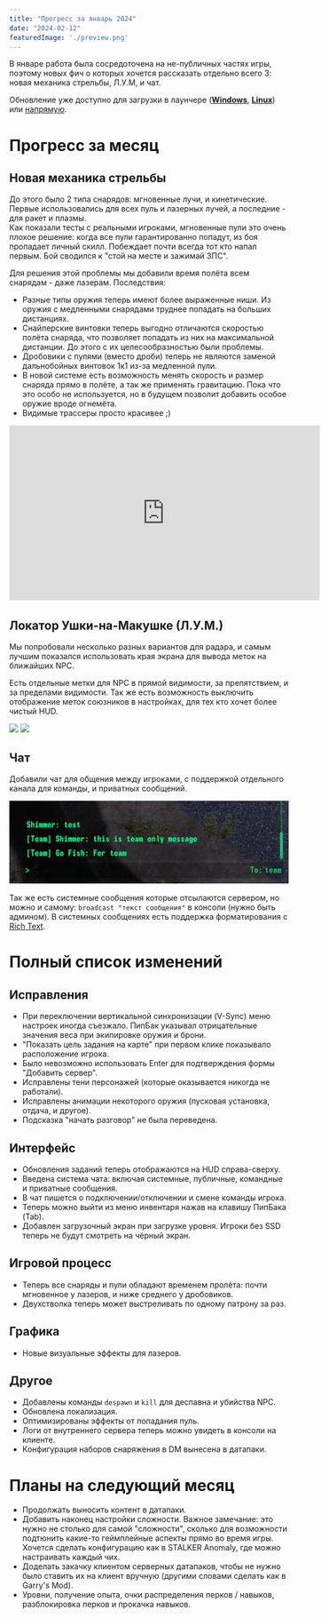 ```yaml
---
title: "Прогресс за январь 2024"
date: "2024-02-12"
featuredImage: './preview.png'
---
```


В январе работа была сосредоточена на не-публичных частях игры, поэтому новых фич о которых хочется рассказать отдельно
всего 3: новая механика стрельбы, Л.У.М, и чат.

Обновление уже доступно для загрузки в лаунчере ([**Windows**](https://github.com/Megaspell/MegaspellLauncher/releases/latest/download/Megaspell-Launcher-Installer.exe), [**Linux**](https://github.com/Megaspell/MegaspellLauncher/releases/latest/download/Megaspell-Launcher.AppImage)) или [напрямую](https://github.com/Megaspell/Megaspell-Releases).

# Прогресс за месяц

## Новая механика стрельбы

До этого было 2 типа снарядов: мгновенные лучи, и кинетические. Первые использовались для всех пуль и лазерных лучей, а
последние - для ракет и плазмы.  
Как показали тесты с реальными игроками, мгновенные пули это очень плохое решение: когда все пули гарантированно
попадут, из боя пропадает личный скилл.
Побеждает почти всегда тот кто напал первым. Бой сводился к "стой на месте и зажимай ЗПС".

Для решения этой проблемы мы добавили время полёта всем снарядам - даже лазерам. Последствия:

- Разные типы оружия теперь имеют более выраженные ниши. Из оружия с медленными снарядами труднее попадать на больших
  дистанциях.
- Снайперские винтовки теперь выгодно отличаются скоростью полёта снаряда, что позволяет попадать из них на максимальной
  дистанции. До этого с их целесообразностью были проблемы.
- Дробовики с пулями (вместо дроби) теперь не являются заменой дальнобойных винтовок 1к1 из-за медленной пули.
- В новой системе есть возможность менять скорость и размер снаряда прямо в полёте, а так же применять гравитацию.
  Пока что это особо не используется, но в будущем позволит добавить особое оружие вроде огнемёта.
- Видимые трассеры просто красивее ;)

<iframe width="560" height="315" src="https://www.youtube.com/embed/1jT5ZTprm3A" title="YouTube video player" frameborder="0" allow="accelerometer; autoplay; clipboard-write; encrypted-media; gyroscope; picture-in-picture; web-share" allowfullscreen></iframe>

## Локатор Ушки-на-Макушке (Л.У.М.)

Мы попробовали несколько разных вариантов для радара, и самым лучшим показался использовать края экрана для вывода меток
на ближайших NPC.

Есть отдельные метки для NPC в прямой видимости, за препятствием, и за пределами видимости.
Так же есть возможность выключить отображение меток союзников в настройках, для тех кто хочет более чистый HUD.

![](./efs1.png)
![](./efs2.png)

## Чат

Добавили чат для общения между игроками, с поддержкой отдельного канала для команды, и приватных сообщений.

![](./chat1.png)

Так же есть системные сообщения которые отсылаются сервером, но можно и самому: `broadcast "текст сообщения"` в
консоли (нужно быть админом).
В системных сообщениях есть поддержка форматирования
с [Rich Text](https://docs.unity3d.com/Packages/com.unity.ugui@1.0/manual/StyledText.html).

# Полный список изменений

## Исправления

- При переключении вертикальной синхронизации (V-Sync) меню настроек иногда съезжало.
  ПипБак указывал отрицательные значения веса при экипировке оружия и брони.
- "Показать цель задания на карте" при первом клике показывало расположение игрока.
- Было невозможно использовать Enter для подтверждения формы "Добавить сервер".
- Исправлены тени персонажей (которые оказывается никогда не работали).
- Исправлены анимации некоторого оружия (пусковая установка, отдача, и другое).
- Подсказка "начать разговор" не была переведена.

## Интерфейс

- Обновления заданий теперь отображаются на HUD справа-сверху.
- Введена система чата: включая системные, публичные, командные и приватные сообщения.
- В чат пишется о подключении/отключении и смене команды игрока.
- Теперь можно выйти из меню инвентаря нажав на клавишу ПипБака (Tab).
- Добавлен загрузочный экран при загрузке уровня. Игроки без SSD теперь не будут смотреть на чёрный экран.

## Игровой процесс

- Теперь все снаряды и пули обладают временем пролёта: почти мгновенное у лазеров, и ниже среднего у дробовиков.
- Двухстволка теперь может выстреливать по одному патрону за раз.

## Графика
- Новые визуальные эффекты для лазеров.

## Другое

- Добавлены команды `despawn` и `kill` для деспавна и убийства NPC.
- Обновлена локализация.
- Оптимизированы эффекты от попадания пуль.
- Логи от внутреннего сервера теперь можно увидеть в консоли на клиенте.
- Конфигурация наборов снаряжения в DM вынесена в датапаки.

# Планы на следующий месяц

- Продолжать выносить контент в датапаки.
- Добавить наконец настройки сложности. Важное замечание: это нужно не столько для самой "сложности", сколько для
  возможности подтюнить какие-то геймплейные аспекты прямо во время игры.
  Хочется сделать конфигурацию как в STALKER Anomaly, где можно настраивать каждый чих.
- Доделать закачку клиентом серверных датапаков, чтобы не нужно было ставить их на клиент вручную (другими словами
  сделать как в Garry's Mod).
- Уровни, получение опыта, очки распределения перков / навыков, разблокировка перков и прокачка навыков.